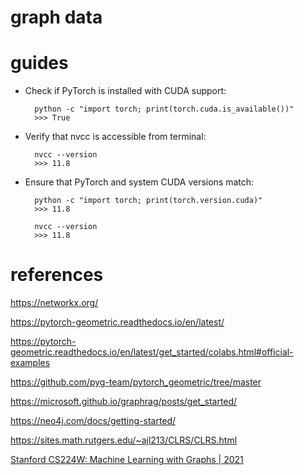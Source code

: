 # graph data

# guides

- Check if PyTorch is installed with CUDA support:

        python -c "import torch; print(torch.cuda.is_available())"
        >>> True

- Verify that nvcc is accessible from terminal:

        nvcc --version
        >>> 11.8

- Ensure that PyTorch and system CUDA versions match:

        python -c "import torch; print(torch.version.cuda)"
        >>> 11.8

        nvcc --version
        >>> 11.8

# references

https://networkx.org/

https://pytorch-geometric.readthedocs.io/en/latest/

https://pytorch-geometric.readthedocs.io/en/latest/get_started/colabs.html#official-examples

https://github.com/pyg-team/pytorch_geometric/tree/master

https://microsoft.github.io/graphrag/posts/get_started/

https://neo4j.com/docs/getting-started/

https://sites.math.rutgers.edu/~ajl213/CLRS/CLRS.html

[Stanford CS224W: Machine Learning with Graphs | 2021](https://www.youtube.com/watch?v=JAB_plj2rbA&list=PLoROMvodv4rOP-ImU-O1rYRg2RFxomvFp)